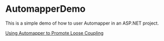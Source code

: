 # AutomapperDemo

This is a simple demo of how to user Automapper in an ASP.NET project.

[Using Automapper to Promote Loose Coupling](https://brightideatechnology.blogspot.com/2024/08/using-automapper-to-promote-loose.html)
